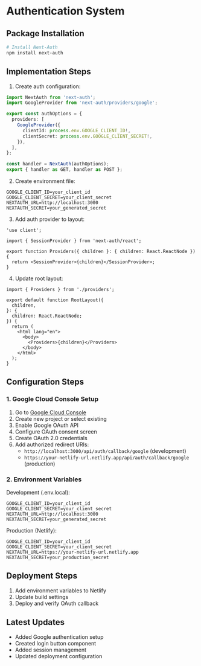 # Authentication System

## Package Installation
```bash
# Install Next-Auth
npm install next-auth
```

## Implementation Steps

1. Create auth configuration:
```typescript:src/app/api/auth/[...nextauth]/route.ts
import NextAuth from 'next-auth';
import GoogleProvider from 'next-auth/providers/google';

export const authOptions = {
  providers: [
    GoogleProvider({
      clientId: process.env.GOOGLE_CLIENT_ID!,
      clientSecret: process.env.GOOGLE_CLIENT_SECRET!,
    }),
  ],
};

const handler = NextAuth(authOptions);
export { handler as GET, handler as POST };
```

2. Create environment file:
```env:.env.local
GOOGLE_CLIENT_ID=your_client_id
GOOGLE_CLIENT_SECRET=your_client_secret
NEXTAUTH_URL=http://localhost:3000
NEXTAUTH_SECRET=your_generated_secret
```

3. Add auth provider to layout:
```typescript:src/app/providers.tsx
'use client';

import { SessionProvider } from 'next-auth/react';

export function Providers({ children }: { children: React.ReactNode }) {
  return <SessionProvider>{children}</SessionProvider>;
}
```

4. Update root layout:
```typescript:src/app/layout.tsx
import { Providers } from './providers';

export default function RootLayout({
  children,
}: {
  children: React.ReactNode;
}) {
  return (
    <html lang="en">
      <body>
        <Providers>{children}</Providers>
      </body>
    </html>
  );
}
```

## Configuration Steps

### 1. Google Cloud Console Setup
1. Go to [Google Cloud Console](https://console.cloud.google.com)
2. Create new project or select existing
3. Enable Google OAuth API
4. Configure OAuth consent screen
5. Create OAuth 2.0 credentials
6. Add authorized redirect URIs:
   - `http://localhost:3000/api/auth/callback/google` (development)
   - `https://your-netlify-url.netlify.app/api/auth/callback/google` (production)

### 2. Environment Variables
Development (.env.local):
```env
GOOGLE_CLIENT_ID=your_client_id
GOOGLE_CLIENT_SECRET=your_client_secret
NEXTAUTH_URL=http://localhost:3000
NEXTAUTH_SECRET=your_generated_secret
```

Production (Netlify):
```env
GOOGLE_CLIENT_ID=your_client_id
GOOGLE_CLIENT_SECRET=your_client_secret
NEXTAUTH_URL=https://your-netlify-url.netlify.app
NEXTAUTH_SECRET=your_production_secret
```

## Deployment Steps
1. Add environment variables to Netlify
2. Update build settings
3. Deploy and verify OAuth callback

## Latest Updates
- Added Google authentication setup
- Created login button component
- Added session management
- Updated deployment configuration